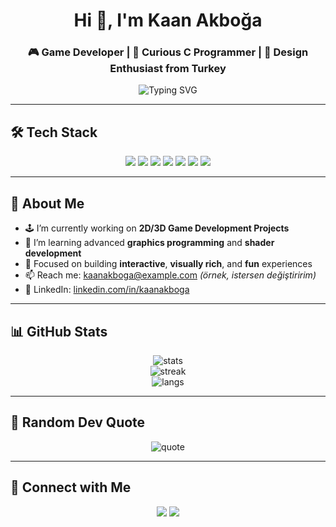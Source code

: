 <h1 align="center">Hi 👋, I'm Kaan Akboğa</h1>
<h3 align="center">🎮 Game Developer | 🧠 Curious C Programmer | 🎨 Design Enthusiast from Turkey</h3>

<p align="center">
  <img src="https://readme-typing-svg.herokuapp.com?font=Fira+Code&duration=2500&pause=1000&center=true&width=435&lines=Backend+%2F+Game+Developer;C+%2F+C%2B%2B+%2F+C%23+Programmer;Passionate+about+Graphics+%26+Design;Always+Learning+Something+New..." alt="Typing SVG" />
</p>

---

## 🛠️ Tech Stack
<p align="center">
  <img src="https://img.shields.io/badge/C%23-239120?style=for-the-badge&logo=c-sharp&logoColor=white"/>
  <img src="https://img.shields.io/badge/Unity-000000?style=for-the-badge&logo=unity&logoColor=white"/>
  <img src="https://img.shields.io/badge/Photoshop-31A8FF?style=for-the-badge&logo=adobe-photoshop&logoColor=white"/>
  <img src="https://img.shields.io/badge/HTML5-E34F26?style=for-the-badge&logo=html5&logoColor=white"/>
  <img src="https://img.shields.io/badge/CSS3-1572B6?style=for-the-badge&logo=css3&logoColor=white"/>
  <img src="https://img.shields.io/badge/JavaScript-F7DF1E?style=for-the-badge&logo=javascript&logoColor=black"/>
  <img src="https://img.shields.io/badge/Python-3776AB?style=for-the-badge&logo=python&logoColor=white"/>
</p>

---

## 🚀 About Me
- 🕹️ I’m currently working on **2D/3D Game Development Projects**
- 🌱 I’m learning advanced **graphics programming** and **shader development**
- 🎯 Focused on building **interactive**, **visually rich**, and **fun** experiences
- 📫 Reach me: kaanakboga@example.com *(örnek, istersen değiştiririm)*
- 🔗 LinkedIn: [linkedin.com/in/kaanakboga](https://linkedin.com)

---

## 📊 GitHub Stats
<p align="center">
  <img src="https://github-readme-stats.vercel.app/api?username=kaanakboga&show_icons=true&theme=tokyonight" alt="stats"/>
  <br>
  <img src="https://github-readme-streak-stats.herokuapp.com/?user=kaanakboga&theme=tokyonight" alt="streak"/>
  <br>
  <img src="https://github-readme-stats.vercel.app/api/top-langs/?username=kaanakboga&layout=compact&theme=tokyonight" alt="langs"/>
</p>

---

## 🧠 Random Dev Quote
<p align="center">
  <img src="https://quotes-github-readme.vercel.app/api?type=horizontal&theme=tokyonight" alt="quote"/>
</p>

---

## 🔗 Connect with Me
<p align="center">
  <a href="mailto:kaanakboga@example.com"><img src="https://img.shields.io/badge/Gmail-D14836?style=for-the-badge&logo=gmail&logoColor=white"/></a>
  <a href="https://linkedin.com/in/kaanakboga"><img src="https://img.shields.io/badge/LinkedIn-0077B5?style=for-the-badge&logo=linkedin&logoColor=white"/></a>
</p>
